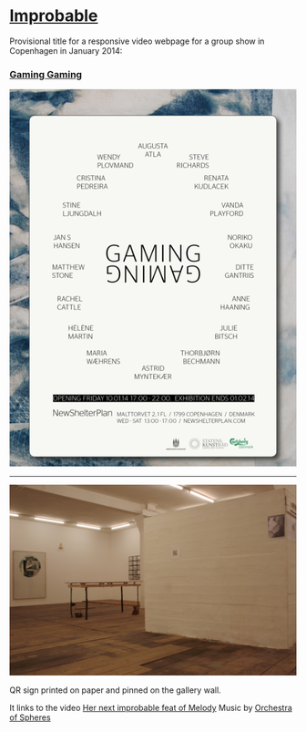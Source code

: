 # [Improbable](http://helenemartin.github.io/improbable/)

Provisional title for a responsive video webpage for a group show in Copenhagen in January 2014: 
### [Gaming Gaming](http://newshelterplan.com/project/gaminggaming/)





![New Shelter Plan](/img/post.jpg "Poster")

****

![gaming gaming][id]

QR sign printed on paper and pinned on the gallery wall.

It links to the video [Her next improbable feat of Melody](http://helenemartin.github.io/improbable/)
Music by [Orchestra of Spheres](http:http://orchestraofspheres.bandcamp.com/)

[id]: img/gamingexhib.jpg "New Shelter Plan"


